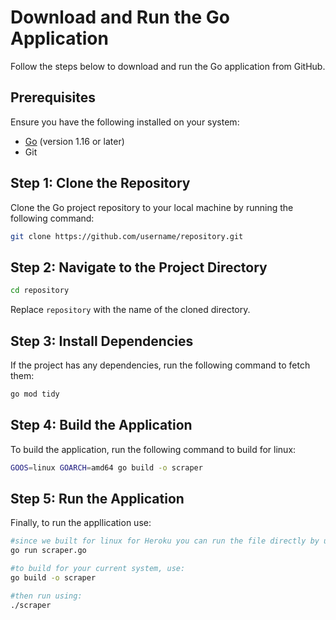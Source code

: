 # Download and Run the Go Application

Follow the steps below to download and run the Go application from GitHub.

## Prerequisites

Ensure you have the following installed on your system:

- [Go](https://golang.org/dl/) (version 1.16 or later)
- Git

## Step 1: Clone the Repository

Clone the Go project repository to your local machine by running the following command:

```bash
git clone https://github.com/username/repository.git
```

## Step 2: Navigate to the Project Directory

```bash
cd repository
```

Replace `repository` with the name of the cloned directory.

## Step 3: Install Dependencies

If the project has any dependencies, run the following command to fetch them:

```bash
go mod tidy
```

## Step 4: Build the Application

To build the application, run the following command to build for linux:

```bash
GOOS=linux GOARCH=amd64 go build -o scraper
```

## Step 5: Run the Application

Finally, to run the appllication use:

```bash
#since we built for linux for Heroku you can run the file directly by using
go run scraper.go

#to build for your current system, use:
go build -o scraper

#then run using:
./scraper
```
